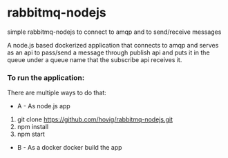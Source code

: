 # rabbitmq-nodejs
simple rabbitmq-nodejs to connect to amqp and to send/receive messages

A node.js based dockerized application that connects to amqp and serves as an api to pass/send a message through publish api and puts it in the queue under a queue name that the subscribe api receives it.

### To run the application:
There are multiple ways to do that:
* A - As node.js app
1) git clone https://github.com/hovig/rabbitmq-nodejs.git
2) npm install
3) npm start

* B - As a docker
docker build the app